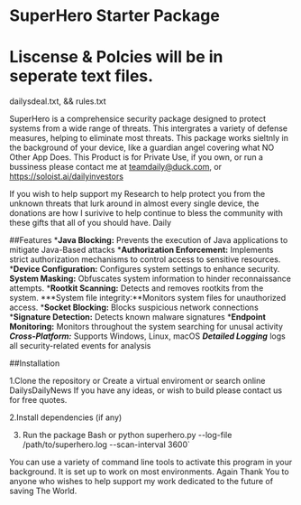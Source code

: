 # SuperHero Starter Package
# Liscense & Polcies will be in seperate text files.
dailysdeal.txt, && rules.txt

SuperHero is a comprehensice security package designed to protect systems from a wide range of threats. 
This intergrates a variety of defense measures, helping to eliminate most threats.
This package works sieltnly in the background of your device, like a guardian angel covering what NO Other App Does.
This Product is for Private Use, if you own, or run a bussiness please contact me at teamdaily@duck.com, or
https://soloist.ai/dailyinvestors

  If you wish to help support my Research to help protect you from the unknown threats that lurk around in almost every single device,
 the donations are how I surivive to help continue to bless the community with these gifts that all of you should have.
Daily

##Features
***Java Blocking:** Prevents the execution of Java applications to mitigate Java-Based attacks
***Authorization Enforcement:** Implements strict authorization mechanisms to control access to sensitive resources.
***Device Configuration:** Configures system settings to enhance security.
**System Masking:** Obfuscates system information to hinder reconnaissance attempts.
***Rootkit Scanning:** Detects and removes rootkits from the system.
***System file integrity:**Monitors system files for unauthorized access.
***Socket Blocking:** Blocks suspicious network connections
***Signature Detection:** Detects known malware signatures
***Endpoint Monitoring:** Monitors throughout the system searching for unusal activity
***Cross-Platform:***  Supports Windows, Linux, macOS
***Detailed Logging*** logs all security-related events for analysis

##Installation

1.Clone the repository
  or Create a virtual enviroment
     or search online DailysDailyNews
If you have any ideas, or wish to build please contact us for free quotes.

2.Install dependencies (if any)

3. Run the package
 Bash
 or python superhero.py --log-file /path/to/superhero.log --scan-interval 3600`

 You can use a variety of command line tools to activate this program in your background. It is set up to work on most environments.
Again Thank You to anyone who wishes to help support my work dedicated to the future of saving The World.
